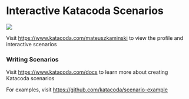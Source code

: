 # Interactive Katacoda Scenarios

[![](http://shields.katacoda.com/katacoda/mateuszkaminski/count.svg)](https://www.katacoda.com/mateuszkaminski "Get your profile on Katacoda.com")

Visit https://www.katacoda.com/mateuszkaminski to view the profile and interactive scenarios

### Writing Scenarios
Visit https://www.katacoda.com/docs to learn more about creating Katacoda scenarios

For examples, visit https://github.com/katacoda/scenario-example
